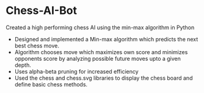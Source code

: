 # Chess-AI-Bot
Created a high performing chess AI using the min-max algorithm in Python

- Designed and implemented a Min-max algorithm which predicts the next best chess move. 
- Algorithm chooses move which maximizes own score and minimizes opponents score by analyzing possible future moves upto a given depth.
- Uses alpha-beta pruning for increased efficiency
- Used the chess and chess.svg libraries to display the chess board and define basic chess methods.
